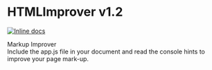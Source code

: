 # HTMLImprover v1.2   
[![Inline docs](http://inch-ci.org/github/n1kkou/HTMLImpover.svg?branch=master&style=flat-square)](http://inch-ci.org/github/n1kkou/HTMLImpover)

Markup Improver<br>
Include the app.js file in your document and read the console hints to improve your page mark-up.
